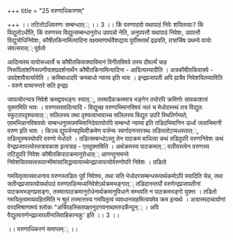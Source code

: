 +++
title = "25 वरुणाधिकरणम्"

+++
।। तटितोऽधिवरुणः सम्बन्धात्् ।। 3 ।। किं वरुणादयो यथापाठं निवेः शयितव्याः? किं विद्युतोऽधीति, किं वरुणस्य विद्युत्सम्बन्धानुरोध उपपन्नो नेति, अनुपपत्तौ यथापाठं निवेशः, उपपत्तौ विद्युत्रोधिनिवेशः, कौषीतकिनामित्यादिना वक्ष्यमाणार्थवैशद्याय पूर्वोक्त्तार्थं द्रढयति, तत्रार्चिषः प्रथम्ये वायोः संवत्सरात्् पूर्वत्वे

आदित्यस्य वायोरूध्वर्त्वे च कौषीतकिवाक्याविमानं विगीतविषये तस्य दौवर्ल्यं चाह निरूपितांशनिरूपणीयाशप्रदर्शनार्थेन कौषीतकिनामित्यादिना - आदित्यस्यापीति । अत्रकौषीतकिवाक्ये - उपदेशावैयर्त्यायेति । क्रमिबाधादपि क्रमबाधो न्याय्य इति भावः । इन्द्रप्रजापती अपि ह्यत्रैव निवेशयितव्याविति - वरुणे वाय्वनन्तरे सति इन्द्रप्र

जापत्योरन्यत्र निवेशे क्रमद्वयभङ्गः स्यात््, तस्मादैकक्रममात्र भङ्गेन तयोरपि क्रमिणोः सावकाशत्वं युक्त्तमिति भावः । वरुणस्तावदित्यादि - विद्युच्छ वरुणाभिमानविषयं जलं च मेधोदस्स्थं तत्र विद्युतः स्फुटतरदृश्यत्वात्् सलिलस्य तथा दृश्यत्वाभावाच्च सलिलस्य विद्युत उपरि स्थितिर्गम्यते, एवमभिन्नानविषययोः सम्बन्धनुारूपमभिमानिदेवतयोरपि सम्बन्धो न्याय्य इति तडिदभिमानिन ऊर्ध्वं जलाभिमानी वरुण इति भावः । किञ्च द्युपर्जन्यपृथिवीक्रमेण पर्जन्यः स्वर्गादनन्तरस्थः तडित्ततोऽप्यधस्तात््, तडित्पुरुषस्योपरि वरुणो भेधोदरे । तडित्सम्बन्धोऽस्तु तेन पाठक्रमं वाधित्वा कथं तडिदुपरि वरुणनिवेशः कथं वेन्द्रप्रजापत्त्योस्तत्रावकाश इत्यत्राह - एतदुक्त्तमिति । अर्थक्रमस्य पाठक्रमात्् वलीयस्त्वेन वरुणस्य तटिदुपरि निवेशः कौषीतकिपाठक्रमानुरोधात्् आगन्तूनामन्ते निवेशयितव्यत्वरूपान्मीमांसासिद्धव्यायाच्चेन्द्रप्रजापत्योर्वरुणोपरि निवेशः । तडितो

गमयितृत्वाव्यवधानाय वरुणस्तडितः पूर्वं निवेश्यः, तथा सति भेधोदरसम्बन्धरूपार्थकमोऽपि स्यादिति चेन्न, तथा सतीन्द्रप्रजापत्योयर्थापाठं वरुणतडिन्मध्यनिवेशेऽर्थक्रमभङ्गात्् तडिदानन्तर्यो वरुणेन्द्रप्रजापतीनां पाठक्रमभङ्गप्रसङ्गः, तस्मात्पाठक्रमानुरोधेनार्थक्रमानुविधाने सम्भवति न पाठक्रमभङ्गो युक्त्तः । तडितो गमयितृत्वमव्यवहितमिति न श्रुतं तस्मात्तस्य गमयितृत्वं व्यवधानसहमित्ययमेव क्रम इत्यर्थः । अत्रास्मदाचार्याणां वरदमिश्राणामयं श्लोकः "अर्चिरहस्सितपक्षानुदगयनाब्दमरुदर्केन्दून्् । अपि वैद्युतवरुणेन्द्रप्रजापतीनातिवाहिकानाहुः' इति ।। 3 ।।

।। वरुणाधिकरणं समाप्तम्् ।।

